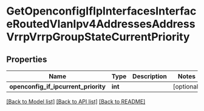 # GetOpenconfigIfIpInterfacesInterfaceRoutedVlanIpv4AddressesAddressVrrpVrrpGroupStateCurrentPriority

## Properties
Name | Type | Description | Notes
------------ | ------------- | ------------- | -------------
**openconfig_if_ipcurrent_priority** | **int** |  | [optional] 

[[Back to Model list]](../README.md#documentation-for-models) [[Back to API list]](../README.md#documentation-for-api-endpoints) [[Back to README]](../README.md)



